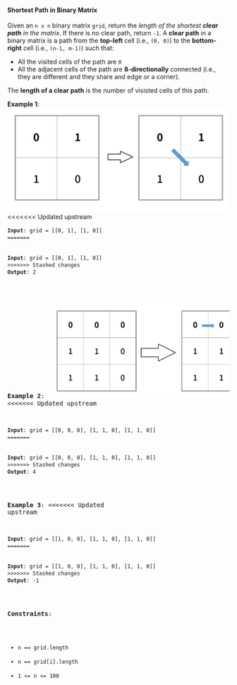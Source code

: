 #### Shortest Path in Binary Matrix

Given an `n x n` binary matrix `grid`, return the _length of the shortest **clear path** in the matrix_. If there is no clear path, return `-1`.
A **clear path** in a binary matrix is a path from the **top-left** cell
(i.e., `(0, 0)`) to the **bottom-right** cell (i.e., `(n-1, m-1)`) such that:

- All the visited cells of the path are `0`
- All the adjacent cells of the path are **8-directionally** connected (i.e., they are different and they share and edge or a corner).

The **length of a clear path** is the number of visisted cells of this path.

**Example 1**:
![](example_1.png)
<<<<<<< Updated upstream
<pre><code><b>Input</b>: grid = [[0, 1], [1, 0]]
=======

<pre><b>Input</b>: grid = [[0, 1], [1, 0]]
>>>>>>> Stashed changes
<b>Output</b>: 2
</code></pre>

**Example 2**:
![](example_2.png)
<<<<<<< Updated upstream
<pre><code><b>Input</b>: grid = [[0, 0, 0], [1, 1, 0], [1, 1, 0]]
=======

<pre><b>Input</b>: grid = [[0, 0, 0], [1, 1, 0], [1, 1, 0]]
>>>>>>> Stashed changes
<b>Output</b>: 4
</code></pre>

**Example 3**:
<<<<<<< Updated upstream
<pre><code><b>Input</b>: grid = [[1, 0, 0], [1, 1, 0], [1, 1, 0]]
=======

<pre><b>Input</b>: grid = [[1, 0, 0], [1, 1, 0], [1, 1, 0]]
>>>>>>> Stashed changes
<b>Output</b>: -1
</code></pre>

**Constraints**:

- `n == grid.length`
- `n == grid[i].length`
- `1 <= n <= 100`
